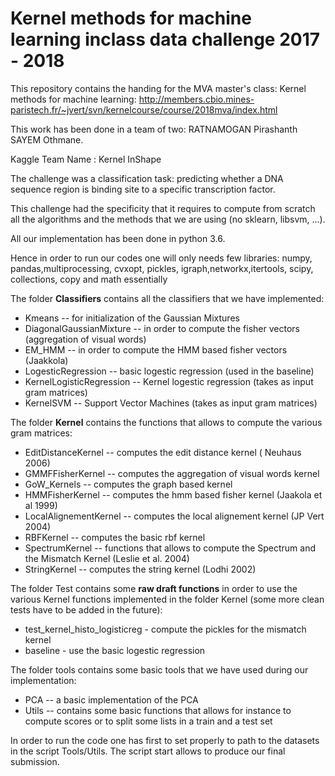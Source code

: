 # Kernel methods for machine learning inclass data challenge 2017 - 2018  

This repository contains the handing for the MVA master's class:  Kernel methods for machine learning: http://members.cbio.mines-paristech.fr/~jvert/svn/kernelcourse/course/2018mva/index.html

This work has been done in a team of two: RATNAMOGAN Pirashanth SAYEM Othmane.

Kaggle Team Name : Kernel InShape

The challenge was a classification task: predicting whether a DNA sequence region is binding site to a specific transcription factor.

This challenge had the specificity that it requires to compute from scratch all the algorithms and the methods that we are using (no sklearn, libsvm, ...).

All our implementation has been done in python 3.6.

Hence in order to run our codes one will only needs few libraries:
numpy, pandas,multiprocessing, cvxopt, pickles, igraph,networkx,itertools, scipy, collections, copy and math essentially

The folder **Classifiers** contains all the classifiers that we have implemented:
* Kmeans -- for initialization of the Gaussian Mixtures
* DiagonalGaussianMixture -- in order to compute the fisher vectors (aggregation of visual words)
* EM_HMM -- in order to compute the HMM based fisher vectors (Jaakkola)
* LogesticRegression -- basic logestic regression (used in the baseline)
* KernelLogisticRegression -- Kernel logestic regression (takes as input gram matrices)
* KernelSVM -- Support Vector Machines (takes as input gram matrices)


The folder **Kernel** contains the functions that allows to compute the various gram matrices:
* EditDistanceKernel -- computes the edit distance kernel ( Neuhaus ‎2006)
* GMMFFisherKernel -- computes the aggregation of visual words kernel
* GoW_Kernels -- computes the graph based kernel
* HMMFisherKernel -- computes the hmm based fisher kernel (Jaakola et al 1999)
* LocalAlignementKernel -- computes the local alignement kernel (JP Vert 2004)
* RBFKernel -- computes the basic rbf kernel
* SpectrumKernel -- functions that allows to compute the Spectrum and the Mismatch Kernel (Leslie et al. 2004)
* StringKernel -- computes the string kernel (Lodhi ‎2002)

The folder Test contains some **raw draft functions** in order to use the various Kernel functions implemented in the folder Kernel (some more clean tests have to be added in the future):
* test_kernel_histo_logisticreg - compute the pickles for the mismatch kernel
* baseline - use the basic logestic regression 


The folder tools contains some basic tools that we have used during our implementation:
* PCA -- a basic implementation of the PCA 
* Utils -- contains some basic functions that allows for instance to compute scores or to split some lists in a train and a test set

In order to run the code one has first to set properly to path to the datasets in the script Tools/Utils.
The script start allows to produce our final submission.


